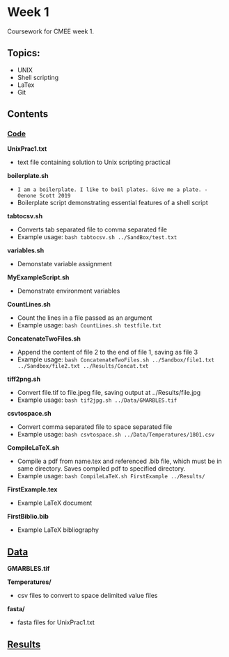 # Week 1
Coursework for CMEE week 1.
## Topics:
* UNIX
* Shell scripting
* LaTex
* Git
## Contents
### [Code](https://github.com/SamT123/CMEECoursework/tree/master/Week2/Code)
**UnixPrac1.txt**
- text file containing solution to Unix scripting practical

**boilerplate.sh**	
- `I am a boilerplate. I like to boil plates. Give me a plate. - Oenone Scott 2019`
- Boilerplate script demonstrating essential features of a shell script

**tabtocsv.sh**
- Converts tab separated file to comma separated file
- Example usage:
`bash tabtocsv.sh ../SandBox/test.txt`

**variables.sh**
- Demonstate variable assignment

**MyExampleScript.sh**
- Demonstrate environment variables

**CountLines.sh**
- Count the lines in a file passed as an argument
- Example usage:
`bash CountLines.sh testfile.txt`

**ConcatenateTwoFiles.sh**
- Append the content of file 2 to the end of file 1, saving as file 3
- Example usage:
`bash ConcatenateTwoFiles.sh ../Sandbox/file1.txt ../Sandbox/file2.txt ../Results/Concat.txt`

**tiff2png.sh**
- Convert file.tif  to file.jpeg file, saving output at ../Results/file.jpg
- Example usage:
`bash tif2jpg.sh ../Data/GMARBLES.tif`

**csvtospace.sh**
- Convert comma separated file to space separated file
- Example usage:
`bash csvtospace.sh ../Data/Temperatures/1801.csv`

**CompileLaTeX.sh**
- Compile a pdf from name.tex and referenced .bib file, which must be in same directory. Saves compiled pdf to specified directory.
- Example usage:
`bash CompileLaTeX.sh FirstExample ../Results/`

**FirstExample.tex**
- Example LaTeX document

**FirstBiblio.bib**
- Example LaTeX bibliography

## [Data](https://github.com/SamT123/CMEECoursework/tree/master/Week2/Data)

**GMARBLES.tif**

**Temperatures/**
- csv files to convert to space delimited value files

**fasta/**
- fasta files for UnixPrac1.txt

## [Results](https://github.com/SamT123/CMEECoursework/tree/master/Week2/Results)
